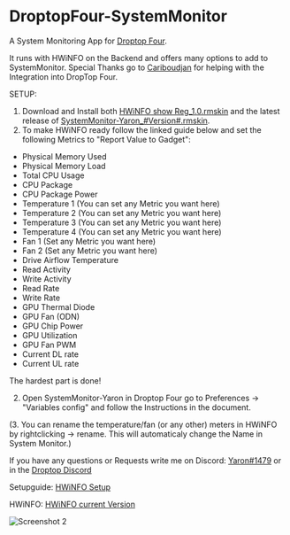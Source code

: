 
# DroptopFour-SystemMonitor
A System Monitoring App for [Droptop Four](https://github.com/Droptop-Four).

It runs with HWiNFO on the Backend and offers many options to add to SystemMonitor. 
Special Thanks go to [Cariboudjan](https://github.com/Cariboudjan)  for helping with the Integration into DropTop Four.


SETUP:
1. Download and Install both [HWiNFO show Reg_1.0.rmskin](https://github.com/Yaron2334/DroptopFour-SystemMonitor/blob/main/HWiNFO%20show%20Reg_1.0.rmskin) and the latest release of [SystemMonitor-Yaron_#Version#.rmskin](https://github.com/Yaron2334/DroptopFour-SystemMonitor/releases).
2. To make HWiNFO ready follow the linked guide below and set the following Metrics to "Report Value to Gadget":

- Physical Memory Used
- Physical Memory Load
- Total CPU Usage
- CPU Package
- CPU Package Power
- Temperature 1 (You can set any Metric you want here)
- Temperature 2 (You can set any Metric you want here)
- Temperature 3 (You can set any Metric you want here)
- Temperature 4 (You can set any Metric you want here)
- Fan 1 (Set any Metric you want here)
- Fan 2 (Set any Metric you want here)
- Drive Airflow Temperature
- Read Activity
- Write Activity
- Read Rate
- Write Rate
- GPU Thermal Diode
- GPU Fan (ODN)
- GPU Chip Power
- GPU Utilization
- GPU Fan PWM
- Current DL rate
- Current UL rate

The hardest part is done!

2. Open SystemMonitor-Yaron in Droptop Four go to Preferences -> "Variables config" and follow the Instructions in the document.

(3. You can rename the temperature/fan (or any other) meters in HWiNFO by rightclicking -> rename. This will automaticaly change the Name in System Monitor.)

If you have any questions or Requests write me on Discord: [Yaron#1479](https://discord.com/users/709053559836246137) or in the [Droptop Discord](https://discord.com/invite/sr54GBHBxb)


Setupguide: [HWiNFO Setup](https://docs.rainmeter.net/tips/hwinfo/)

HWiNFO: [HWiNFO current Version](https://www.hwinfo.com/download/)


![Screenshot 2](https://user-images.githubusercontent.com/87992378/152316022-79a4fb2f-ee6e-4409-9a92-a751eedc8f8e.png)
